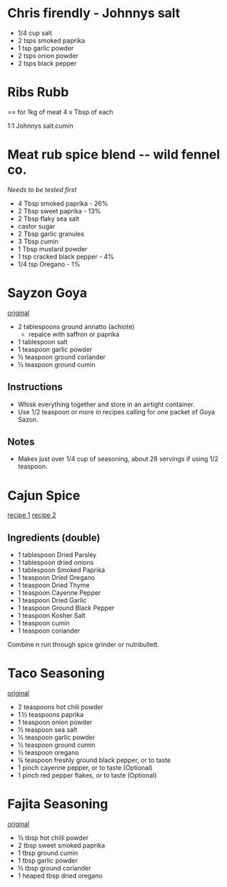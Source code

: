 # Chris firendly - Johnnys salt 

- 1/4 cup salt
- 2 	tsps smoked paprika
- 1 	tsp garlic powder
- 2 	tsps onion powder
- 2 	tsps black pepper


# Ribs Rubb
== for 1kg of meat 4 x Tbsp of each  

1:1 Johnnys salt:cumin

# Meat rub spice blend -- wild fennel co.
*Needs to be tested first*
- 4 Tbsp smoked paprika          -   26%
- 2 Tbsp sweet paprika           -   13%
- 2 Tbsp flaky sea salt
- castor sugar
- 2 Tbsp garlic granules
- 3 Tbsp cumin
- 1 Tbsp mustard powder
- 1 tsp cracked black pepper    -   4%
- 1/4 tsp Oregano                 -   1%



# Sayzon Goya
[original](https://www.kitchengidget.com/2021/04/16/sazon-seasoning/)
- 2 tablespoons ground annatto (achiote)
  - repalce with saffron or paprika
- 1 tablespoon salt
- 1 teaspoon garlic powder
- ½ teaspoon ground coriander
- ½ teaspoon ground cumin

## Instructions
- Whisk everything together and store in an airtight container.
- Use 1/2 teaspoon or more in recipes calling for one packet of Goya Sazon.
## Notes
- Makes just over 1/4 cup of seasoning, about 28 servings if using 1/2 teaspoon.


# Cajun Spice
[recipe 1](https://www.thespruceeats.com/cajun-spice-mix-recipe-1809300)
[recipe 2](https://twosleevers.com/homemade-cajun-spice-mix/)
## Ingredients (double)
- 1 tablespoon Dried Parsley
- 1 tablespoon dried onions
- 1 tablespoon Smoked Paprika
- 1 teaspoon Dried Oregano
- 1 teaspoon Dried Thyme
- 1 teaspoon Cayenne Pepper
- 1 teaspoon Dried Garlic
- 1 teaspoon Ground Black Pepper
- 1 teaspoon Kosher Salt
- 1 teaspoon cumin
- 1 teaspoon coriander

Combine n run through spice grinder or nutribullett.


# Taco Seasoning
[original](https://www.allrecipes.com/recipe/222165/homemade-taco-seasoning-mix/)
- 2 teaspoons hot chili powder
- 1 ½ teaspoons paprika
- 1 teaspoon onion powder
- ½ teaspoon sea salt
- ½ teaspoon garlic powder
- ½ teaspoon ground cumin
- ½ teaspoon oregano
- ¼ teaspoon freshly ground black pepper, or to taste
- 1 pinch cayenne pepper, or to taste (Optional)
- 1 pinch red pepper flakes, or to taste (Optional)

# Fajita Seasoning
[original](https://www.bbcgoodfood.com/recipes/fajita-seasoning)
- ½ tbsp hot chilli powder
- 2 tbsp sweet smoked paprika
- 1 tbsp ground cumin
- 1 tbsp garlic powder
- ½ tbsp ground coriander
- 1 heaped tbsp dried oregano

